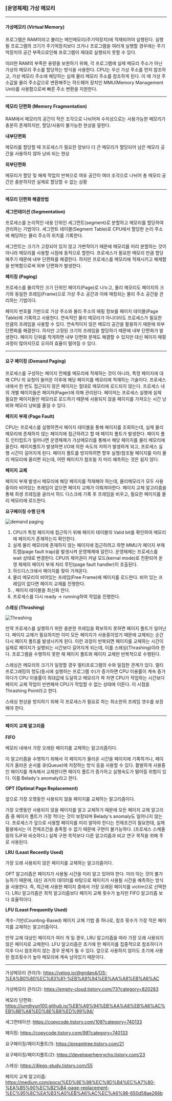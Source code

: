 ### [운영체제] 가상 메모리

-----



#### **가상메모리 (Virtual Memory)**

프로그램은 RAM이라고 불리는 메인메모리(주기억장치)에 적재되어야 실행된다. 실행될 프로그램의 크기가 주기억장치보다 크거나 프로그램을 여러개 실행할 경우에는 주기억장치의 공간 부족으로인해 프로그램이 제대로 실행되지 못할 수 있다. 

이러한 RAM의 부족한 용량을 보완하기 위해, 각 프로그램에 실제 메모리 주소가 아닌 가상의 메모리 주소를 할당하는 방식을 사용한다. CPU는 우선 가상 주소를 먼저 참조하고, 가상 메모리 주소에 해당하는 실제 물리 메모리 주소를 참조하게 된다. 이 때 가상 주소값을 물리 주소값으로 변환해주는 하드웨어 장치인 MMU(Memory Management Unit)를 사용함으로써 빠른 주소 변환을 지원한다.



----



#### 메모리 단편화 (Memory Fragmentation)

RAM에서 메모리의 공간이 작은 조각으로 나뉘어져 수치상으로는 사용가능한 메모리가 충분히 존재하지만, 할당/사용이 불가능한 현상을 말한다. 

 

**내부단편화**

메모리를 할당할 때 프로세스가 필요한 양보다 더 큰 메모리가 할당되어 남은 메모리 공간을 사용하지 않아 낭비 되는 현상



**외부단편화**

메모리가 할당 및 해제 작업의 반복으로 여유 공간이 여러 조각으로 나뉘어 총 메모리 공간은 충분하지만 실제로 할당할 수 없는 상황



-----



#### **메모리 단편화 해결방법**



**세그먼테이션 (Segmentation)**

프로세스를 논리적인 내용 단위인 세그먼트(segment)로 분할하고 메모리를 할당하여 관리하는 기법이다. 세그먼트 테이블(Segment Table)로 CPU에서 할당한 논리 주소에 해당하는 물리 주소의 위치를 기록한다.

세그먼트는 크기가 고정되어 있지 않고 가변적이기 때문에 메모리를 미리 분할하는 것이 아니라 메모리를 사용할 시점에 동적으로 할한다. 프로세스가 필요한 메모리 만큼 할당해주기 때문에 내부 단편화를 해결한다. 하지만 프로세스를 메모리에 적재시키고 해제함을 반복함으로써 외부 단편화가 발생한다.



**페이징 (Paging)**

프로세스를 물리적인 크기 단위인 페이지(Page)로 나누고, 물리 메모리도 페이지의 크기와 동일한 프레임(Frame)으로 가상 주소 공간과 이에 매칭되는 물리 주소 공간을 관리하는 기법이다.

페이지 번호를 기반으로 가상 주소와 물리 주소의 매핑 정보를 페이지 테이블(Page Table)에 기록하고 사용한다. 연속적인 물리 메모리가 아니더라도 프로세스가 필요한 만큼의 프레임을 사용할 수 있다. 연속적이지 않은 메모리 공간을 활용하기 때문에 외부 단편화를 해결한다. 하지만 고정된 크기의 프레임을 할당하기 때문에 내부 단편화가 발생한다. 페이지 단위를 작게하면 내부 단편화 문제도 해결할 수 있지만 대신 페이지 매핑 과정이 많아지므로 오히려 효율이 떨어질 수 있다.



-----



#### **요구 페이징 (Demand Paging)**

프로세스를 구성하는 페이지 전체를 메모리에 적재하는 것이 아니라, 특정 페이지에 대해 CPU 의 요청이 들어온 이후에 해당 페이지를 메모리에 적재하는 기술이다. 프로세스 내에서 한 번도 접근되지 않은 페이지는 절대로 메모리에 로드되지 않는다. 프로세스 내의 개별 페이지들은 페이저(Pager)에 의해 관리된다. 페이저는 프로세스 실행에 실제 필요한 페이지들만 메모리로 로드하기 때문에 사용되지 않을 페이지를 가져오는 시간 낭비와 메모리 낭비를 줄일 수 있다.



**페이지 부재 (Page Fault)**

CPU는 프로세스를 실행하면서 페이지 테이블을 통해 페이지를 조회하는데, 실제 물리 메모리에 존재하지 않는 페이지에 접근하려고 할 때 페이지 폴트가 발생한다. 페이지 폴트 인터럽트가 일어나면 운영체제가 가상메모리를 통해서 해당 페이지를 물리 메모리에 올린다. 페이지폴트가 발생하면 I/O에 의한 속도의 저하가 발생하게 되고, 프로세스 실행 시간이 길어지게 된다. 페이지 폴트를 방지하려면 향후 실행/참조될 페이지를 미리 물리 메모리에 올리면 되는데, 어떤 페이지가 참조될 지 미리 예측하는 것은 쉽지 않다.



**페이지 교체**

페이지 부재 발생시 메모리에 해당 페이지를 적재해야 하는데, 물리메모리가 모두 사용중이라 비어있는 프레임이 없으면 페이지 교체가 이뤄져야한다. 페이지 교체 알고리즘을 통해 희생 프레임을 골라서 하드 디스크에 기록 후 프레임을 비우고, 필요한 페이지를 물리 메모리에 로드한다. 



**요구페이징 수행 단계**

![demand paging](https://t1.daumcdn.net/cfile/tistory/2513314A55FE533722)

1. CPU가 특정 페이지에 접근하기 위해 페이지 테이블의 Valid bit를 확인하여 메모리에 페이지가 존재하는지 확인한다.
2. 실제 물리 메모리에 존재하지 않는 페이지에 접근하려고 하면 MMU가 페이지 부재 트랩(page fault trap)을 발생시켜 운영체제에 알린다. 운영체제는 프로세스를 wait 상태로 변경한다. CPU의 제어권이 커널 모드(kernal mode)로 전환되어 운영 체제의 페이지 부재 처리 루틴(page fault handler)이 호출된다. 
3. 하드디스크에서 페이지를 찾아 가져온다.
4.  물리 메모리의 비어있는 프레임(Free Frame)에  페이지를 로드한다. 비어 있는 프레임이 없다면 페이지 교체를 진행한다.
5. , 페이지 테이블을 최신화 한다.
6. 프로세스를 다시 ready -> running하여 작업을 진행한다.



**스레싱 (Thrashing)**

![Thrashing](https://img1.daumcdn.net/thumb/R1280x0/?scode=mtistory2&fname=https%3A%2F%2Fblog.kakaocdn.net%2Fdn%2FO809c%2FbtqNpGuMlfE%2FKRhDXJdt1zdczV9FeuHFq0%2Fimg.png)

만약 프로세스를 실행하기 위한 충분한 프레임을 확보하지 못하면 페이지 폴트가 일어난다. 페이지 교체가 필요하지만 이미 모든 페이지가 사용중이었기 때문에 교체되는 순간 다시 페이지 폴트를 발생시키게 된다. 이런 과정이 반복되면 페이지를 교체하는 시간이 실제로 페이지가 실행되는 시간보다 길어지게 되는데, 이를 스레싱(Thrashing)이라 한다. 프로그램을 수행하지 못한 채 페이지 폴트와 페이지 교체만 반복적으로 수행된다.

스레싱은 메모리의 크기가 일정할 경우 멀티프로그램의 수와 밀접한 관계가 있다. 멀티 프로그래밍의 정도(동시에 실행하는 프로그램 수)가 증가하면 CPU 이용률이 계속 증가하다가 CPU 이용률이 최대값에 도달하고 메모리가 꽉 차면 CPU가 작업하는 시간보다 페이지 교체 작업이 빈번해져 CPU가 작업할 수 없는 상태에 이른다. 이 시점을 Thrashing Point라고 한다.

스레싱 현상을 방지하기 위해 각 프로세스가 필요로 하는 최소한의 프레임 갯수를 보장해야 한다.



-----

#### **페이지 교체 알고리즘**



**FIFO**

메모리 내에서 가장 오래된 페이지를 교체하는 알고리즘이다. 

이 알고리즘을 수행하기 위해서 각 페이지가 올라온 시간을 페이지에 기록하거나, 페이지가 올라온 순서를 큐(Queue)에 저장하는 방식 등을 사용할 수 있다. 활발하게 사용중인 페이지를 계속해서 교체한다면  페이지 폴트가 증가하고 실행속도가 떨어질 위험이 있다. 이를 Belady's anomaly라고 한다.



**OPT (Optimal Page Replacement)**

앞으로 가장 오랫동안 사용되지 않을 페이지를 교체하는 알고리즘이다.

가장 오랫동안 사용되지 않을 페이지를 알고 교체하기 때문에 모든 페이지 교체 알고리즘 중 페이지 폴트가 가장 적다는 것이 보장되며 Belady's anomaly도 일어나지 않는다. 프로세스가 앞으로 사용할 페이지를 미리 알아야 한다는 전제조건이 필요한데, 실제 활용에서는 이 전제조건을 충족할 수 없기 때문에 구현이 불가능하다. (프로세스 스케줄링의 SJF와 비슷하다.) 실제 구현 목적보다 다른 알고리즘과 비교 연구 목적을 위해 주로 사용된다.



**LRU (Least Recently Used)**

가장 오래 사용되지 않은 페이지를 교체하는 알고리즘이다. 

OPT 알고리즘은 페이지가 사용될 시간을 미리 알고 있어야 한다. 미리 아는 것이 불가능하기 때문에, 대신 과거의 데이터를 바탕으로 페이지가 사용될 시간을 예측하는 방식을 사용한다. 즉, 최근에 사용한 페이지 중에서 가장 오래된 페이지를 victim으로 선택한다. LRU 알고리즘은 최적 알고리즘보다 페이지 교체 횟수가 높지만 FIFO 알고리즘 보다 효율적이다. 



**LFU (Least Frequently Used)**

계수-기반(Counting-Based) 페이지 교체  기법 중 하나로, 참조 횟수가 가장 적은 페이지를 교체하는 알고리즘이다. 

만약 교체 대상인 페이지가 여러 개 일 경우, LRU 알고리즘을 따라 가장 오래 사용되지 않은 페이지로 교체한다. LFU 알고리즘은 초기에 한 페이지를 집중적으로 참조하다가 이후 다시 참조하지 않는 경우 문제가 될 수 있다. 앞으로 사용하지 않아도 초기에 사용된 참조횟수가 높아 메모리에 계속 남아있기 때문이다.



-----



가상메모리 관리(1): https://velog.io/@gndan4/OS-%EA%B0%80%EC%83%81-%EB%A9%94%EB%AA%A8%EB%A6%AC

가상메모리 관리(2): https://empty-cloud.tistory.com/73?category=820283

메모리 단편화: https://junghyun100.github.io/%EB%A9%94%EB%AA%A8%EB%A6%AC%EB%8B%A8%ED%8E%B8%ED%99%94/

세그먼테이션: https://copycode.tistory.com/108?category=740133

페이징: https://copycode.tistory.com/98?category=740133

요구페이징/페이지폴트(1): https://preamtree.tistory.com/21

요구페이징/페이지폴트(2): https://developerhenrycho.tistory.com/23

스레싱: https://4legs-study.tistory.com/55

페이지 교체 알고리즘: https://medium.com/pocs/%ED%8E%98%EC%9D%B4%EC%A7%80-%EA%B5%90%EC%B2%B4-page-replacement-%EC%95%8C%EA%B3%A0%EB%A6%AC%EC%A6%98-650d58ae266b

